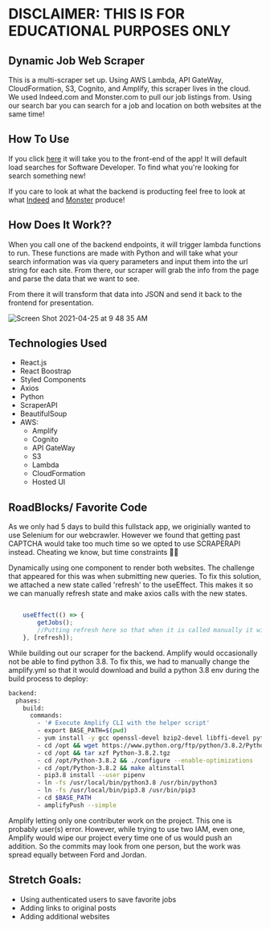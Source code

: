 # DISCLAIMER: THIS IS FOR EDUCATIONAL PURPOSES ONLY 

## Dynamic Job Web Scraper
This is a multi-scraper set up. Using AWS Lambda, API GateWay, CloudFormation, S3, Cognito, and Amplify, this scraper lives in the cloud. We used Indeed.com and Monster.com to pull our job listings from. Using our search bar you can search for a job and location on both websites at the same time! 

## How To Use
If you click [here](https://main.d3r7d6c4tw4h5f.amplifyapp.com/) it will take you to the front-end of the app! It will default load searches for Software Developer. To find what you're looking for search something new! 

If you care to look at what the backend is producting feel free to look at what [Indeed](https://gjgml13loc.execute-api.us-west-2.amazonaws.com/staging/jobs) and [Monster](https://gjgml13loc.execute-api.us-west-2.amazonaws.com/staging/monster) produce! 

## How Does It Work??
When you call one of the backend endpoints, it will trigger lambda functions to run. These functions are made with Python and will take what your search information was via query parameters and input them into the url string for each site. From there, our scraper will grab the info from the page and parse the data that we want to see. 

From there it will transform that data into JSON and send it back to the frontend for presentation. 

![Screen Shot 2021-04-25 at 9 48 35 AM](https://user-images.githubusercontent.com/77935828/115999954-69537580-a5ab-11eb-933f-2cd5c154bc17.png)


## Technologies Used
- React.js
- React Boostrap
- Styled Components 
- Axios
- Python
- ScraperAPI
- BeautifulSoup
- AWS:
  - Amplify
  - Cognito
  - API GateWay
  - S3
  - Lambda
  - CloudFormation
  - Hosted UI


## RoadBlocks/ Favorite Code

As we only had 5 days to build this fullstack app, we originially wanted to use Selenium for our webcrawler. However we found that getting past CAPTCHA would take too much time so we opted to use SCRAPERAPI instead. Cheating we know, but time constraints 🤷‍♂️ 

Dynamically using one component to render both websites. The challenge that appeared for this was when submitting new queries. To fix this solution, we attached a new state called 'refresh' to the useEffect. This makes it so we can manually refresh state and make axios calls with the new states.
```js

	useEffect(() => {
		getJobs();
		//Putting refresh here so that when it is called manually it will rerender and get the new state for the searching.
	}, [refresh]);
  ```
  
  While building out our scraper for the backend. Amplify would occasionally not be able to find python 3.8. To fix this, we had to manually change the amplify.yml so that it would download and build a python 3.8 env during the build process to deploy:
```bash
backend:
  phases:
    build:
      commands:
        - '# Execute Amplify CLI with the helper script'
        - export BASE_PATH=$(pwd)
        - yum install -y gcc openssl-devel bzip2-devel libffi-devel python3.8-pip
        - cd /opt && wget https://www.python.org/ftp/python/3.8.2/Python-3.8.2.tgz
        - cd /opt && tar xzf Python-3.8.2.tgz 
        - cd /opt/Python-3.8.2 && ./configure --enable-optimizations
        - cd /opt/Python-3.8.2 && make altinstall
        - pip3.8 install --user pipenv
        - ln -fs /usr/local/bin/python3.8 /usr/bin/python3
        - ln -fs /usr/local/bin/pip3.8 /usr/bin/pip3
        - cd $BASE_PATH
        - amplifyPush --simple
```
  
 Amplify letting only one contributer work on the project. This one is probably user(s) error. However, while trying to use two IAM, even one, Amplify would wipe our project every time one of us would push an addition. So the commits may look from one person, but the work was spread equally between Ford and Jordan.
 
 
 
 ## Stretch Goals:
 - Using authenticated users to save favorite jobs
 - Adding links to original posts
 - Adding additional websites
